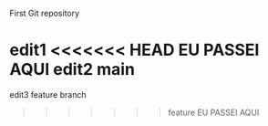 First Git repository

edit1
<<<<<<< HEAD EU PASSEI AQUI
edit2 main
=======


edit3 feature branch
>>>>>>> feature EU PASSEI AQUI
